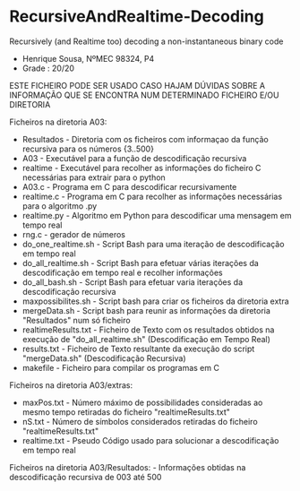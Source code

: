 # RecursiveAndRealtime-Decoding
Recursively (and Realtime too) decoding a non-instantaneous binary code
  - Henrique Sousa, NºMEC 98324, P4
  - Grade : 20/20

ESTE FICHEIRO PODE SER USADO CASO HAJAM DÚVIDAS SOBRE A INFORMAÇÃO QUE SE ENCONTRA NUM DETERMINADO FICHEIRO E/OU DIRETORIA

Ficheiros na diretoria A03:
  - Resultados - Diretoria com os ficheiros com informaçao da função recursiva para os números {3..500}
  - A03 - Executável para a função de descodificação recursiva
  - realtime - Executável para recolher as informações do ficheiro C necessárias para extrair para o python
  - A03.c - Programa em C para descodificar recursivamente
  - realtime.c - Programa em C para recolher as informações necessárias para o algoritmo .py
  - realtime.py - Algoritmo em Python para descodificar uma mensagem em tempo real
  - rng.c - gerador de números
  - do_one_realtime.sh - Script Bash para uma iteração de descodificação em tempo real
  - do_all_realtime.sh - Script Bash para efetuar várias iterações da descodificação em tempo real e recolher informações
  - do_all_bash.sh - Script Bash para efetuar varia iterações da descodificação recursiva
  - maxpossibilites.sh - Script bash para criar os ficheiros da diretoria extra
  - mergeData.sh - Script bash para reunir as informações da diretoria "Resultados" num só ficheiro
  - realtimeResults.txt - Ficheiro de Texto com os resultados obtidos na execução de "do_all_realtime.sh" (Descodificação em Tempo Real)
  - results.txt - Ficheiro de Texto resultante da execução do script "mergeData.sh" (Descodificação Recursiva)
  - makefile - Ficheiro para compilar os programas em C

Ficheiros na diretoria A03/extras:
  - maxPos.txt - Número máximo de possibilidades consideradas ao mesmo tempo retiradas do ficheiro "realtimeResults.txt"
  - nS.txt - Número de símbolos considerados retiradas do ficheiro "realtimeResults.txt"
  - realtime.txt - Pseudo Código usado para solucionar a descodificação em tempo real
  
  Ficheiros na diretoria A03/Resultados:
      - Informações obtidas na descodificação recursiva de 003 até 500
